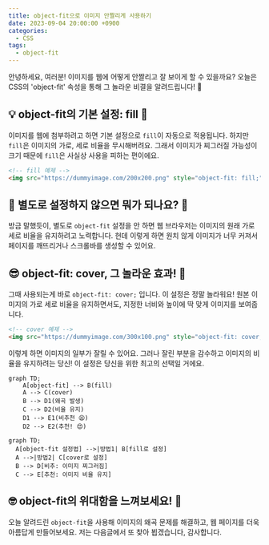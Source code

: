 ```yaml
---
title: object-fit으로 이미지 안짤리게 사용하기
date: 2023-09-04 20:00:00 +0900
categories:
  - CSS
tags:
  - object-fit
---
```


안녕하세요, 여러분! 이미지를 웹에 어떻게 안짤리고 잘 보이게 할 수 있을까요? 오늘은 CSS의 'object-fit' 속성을 통해 그 놀라운 비결을 알려드립니다! 🌈

## 💡 object-fit의 기본 설정: fill 🎈

이미지를 웹에 첨부하려고 하면 기본 설정으로 `fill`이 자동으로 적용됩니다. 하지만 `fill`은 이미지의 가로, 세로 비율을 무시해버려요. 그래서 이미지가 찌그러질 가능성이 크기 때문에 `fill`은 사실상 사용을 피하는 편이에요.

```html
<!-- fill 예제 -->
<img src="https://dummyimage.com/200x200.png" style="object-fit: fill;" />
```

## 🌟 별도로 설정하지 않으면 뭐가 되나요? 🌠

방금 말했듯이, 별도로 `object-fit` 설정을 안 하면 웹 브라우저는 이미지의 원래 가로 세로 비율을 유지하려고 노력합니다. 헌데 이렇게 하면 원치 않게 이미지가 너무 커져서 페이지를 깨뜨리거나 스크롤바를 생성할 수 있어요.

## 😎 object-fit: cover, 그 놀라운 효과! 🚀

그때 사용되는게 바로 `object-fit: cover;` 입니다. 이 설정은 정말 놀라워요! 원본 이미지의 가로 세로 비율을 유지하면서도, 지정한 너비와 높이에 딱 맞게 이미지를 보여줍니다.

```html
<!-- cover 예제 -->
<img src="https://dummyimage.com/300x100.png" style="object-fit: cover;" />
```

이렇게 하면 이미지의 일부가 잘릴 수 있어요. 그러나 잘린 부분을 감수하고 이미지의 비율을 유지하려는 당신! 이 설정은 당신을 위한 최고의 선택일 거에요.

```mermaid
graph TD;
    A[object-fit] --> B(fill)
    A --> C(cover)
    B --> D1(왜곡 발생)
    C --> D2(비율 유지)
    D1 --> E1(비추천 😫)
    D2 --> E2(추천! 😍)
```

```mermaid
graph TD;
  A[object-fit 설정법] -->|방법1| B[fill로 설정]
  A -->|방법2| C[cover로 설정]
  B --> D[비추: 이미지 찌그러짐]
  C --> E[추천: 이미지 비율 유지]
```

## 🤓 object-fit의 위대함을 느껴보세요! 🎉

오늘 알려드린 `object-fit`을 사용해 이미지의 왜곡 문제를 해결하고, 웹 페이지를 더욱 아름답게 만들어보세요. 저는 다음글에서 또 찾아 뵙겠습니다, 감사합니다.
